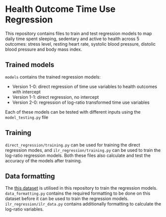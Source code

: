 # Health Outcome Time Use Regression

This repository contains files to train and test regression models to map daily time spent sleeping, sedentary and active to health across 5 outcomes: stress level, resting heart rate, systolic blood pressure, distolic blood pressure and body mass index.

## Trained models

`models` contains the trained regression models:
- Version 1-0: direct regression of time use variables to health outcomes with intercept
- Version 1-1: direct regression, no intercept
- Version 2-0: regression of log-ratio transformed time use variables

Each of these models can be tested with different inputs using the `model_testing.py` file

## Training

`direct_regression/training.py` can be used for training the direct regression modes, and `ilr_regression/training.py` can be used to train the log-ratio regression models. Both these files also calculate and test the accuracy of the models after training. 

## Data formatting

The [this dataset](https://www.kaggle.com/datasets/uom190346a/sleep-health-and-lifestyle-dataset) is utilised in this repository to train the regression models. `data_formatting.py` contains the required formatting to be done on this dataset before it can be used to train the regression models. `ilr_regression/ilr_data.py` contains additionally formatting to calculate the log-ratio variables.